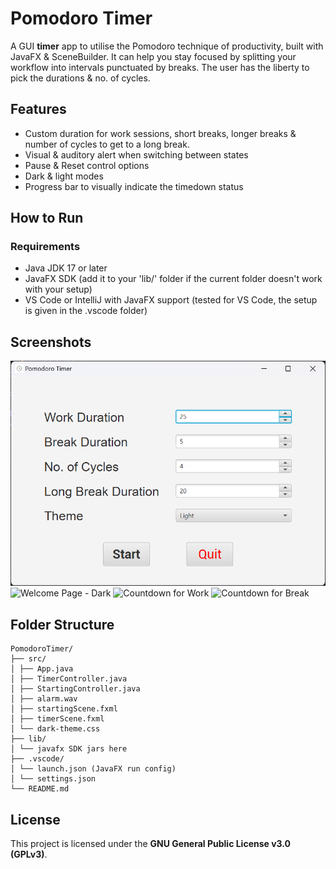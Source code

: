 # Pomodoro Timer
A GUI **timer** app to utilise the Pomodoro technique of productivity, built with JavaFX & SceneBuilder. It can help you stay focused by splitting your workflow into intervals punctuated by breaks. The user has the liberty to pick the durations & no. of cycles.

## Features
- Custom duration for work sessions, short breaks, longer breaks & number of cycles to get to a long break.
- Visual & auditory alert when switching between states
- Pause & Reset control options
- Dark & light modes
- Progress bar to visually indicate the timedown status

## How to Run
### Requirements
- Java JDK 17 or later
- JavaFX SDK (add it to your 'lib/' folder if the current folder doesn't work with your setup)
- VS Code or IntelliJ with JavaFX support (tested for VS Code, the setup is given in the .vscode folder)

## Screenshots
![Welcome Page - Light](https://raw.githubusercontent.com/MubtasimSajid/PomodoroTimer/main/Screenshots/WelcomeScreen_light.png)
![Welcome Page - Dark](https://raw.githubusercontent.com/MubtasimSajid/PomodoroTimer/tree/main/Screenshots/WelcomeScreen_dark.png)
![Countdown for Work](https://raw.githubusercontent.com/MubtasimSajid/PomodoroTimer/tree/main/Screenshots/WorkTimer_dark.png)
![Countdown for Break](https://raw.githubusercontent.com/MubtasimSajid/PomodoroTimer/tree/main/Screenshots/ShortBreak_light.png)

## Folder Structure
```
PomodoroTimer/
├── src/
│ ├── App.java
│ ├── TimerController.java
│ ├── StartingController.java
│ ├── alarm.wav
│ ├── startingScene.fxml
│ ├── timerScene.fxml
│ └── dark-theme.css
├── lib/
│ └── javafx SDK jars here
├── .vscode/
│ └── launch.json (JavaFX run config)
│ └── settings.json
└── README.md
```

## License
This project is licensed under the **GNU General Public License v3.0 (GPLv3)**.
